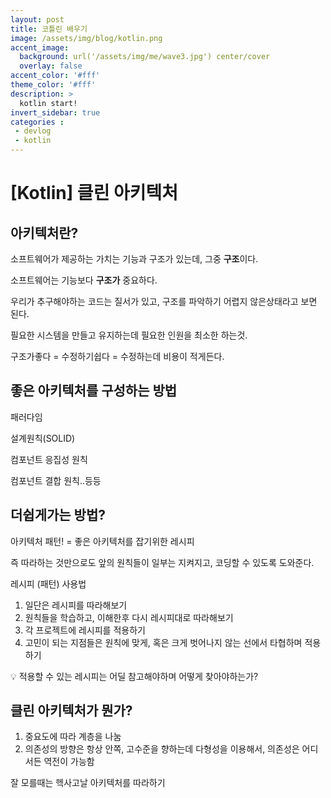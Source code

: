 ```yaml
---
layout: post
title: 코틀린 배우기
image: /assets/img/blog/kotlin.png
accent_image: 
  background: url('/assets/img/me/wave3.jpg') center/cover
  overlay: false
accent_color: '#fff'
theme_color: '#fff'
description: >
  kotlin start!
invert_sidebar: true
categories :
 - devlog	
 - kotlin
---
```


# [Kotlin] 클린 아키텍처

## 아키텍처란?

소프트웨어가 제공하는 가치는 기능과 구조가 있는데, 그중  **구조**이다.

소프트웨어는 기능보다 **구조가** 중요하다.

우리가 추구해야하는 코드는 질서가 있고, 구조를 파악하기 어렵지 않은상태라고 보면 된다. 

필요한 시스템을 만들고 유지하는데 필요한 인원을 최소한 하는것.



구조가좋다 = 수정하기쉽다 = 수정하는데 비용이 적게든다.



## 좋은 아키텍처를 구성하는 방법

패러다임

설계원칙(SOLID)

컴포넌트 응집성 원칙

컴포넌트 결합 원칙..등등 



## 더쉽게가는 방법?

아키텍처 패턴! = 좋은 아키텍처를 잡기위한 레시피

즉 따라하는 것만으로도 앞의 원칙들이 일부는 지켜지고, 코딩할 수 있도록 도와준다.



레시피 (패턴) 사용법

1. 일단은 레시피를 따라해보기
2. 원칙들을 학습하고, 이해한후 다시 레시피대로 따라해보기
3. 각 프로젝트에 레시피를 적용하기
4. 고민이 되는 지점들은 원칙에 맞게, 혹은 크게 벗어나지 않는 선에서 타협하며 적용하기



💡 적용할 수 있는 레시피는 어딜 참고해야하며 어떻게 찾아야하는가?



## 클린 아키텍처가 뭔가?

1. 중요도에 따라 계층을 나눔
2. 의존성의 방향은 항상 안쪽, 고수준을 향하는데 다형성을 이용해서, 의존성은 어디서든 역전이 가능함



잘 모를때는 헥사고날 아키텍처를 따라하기